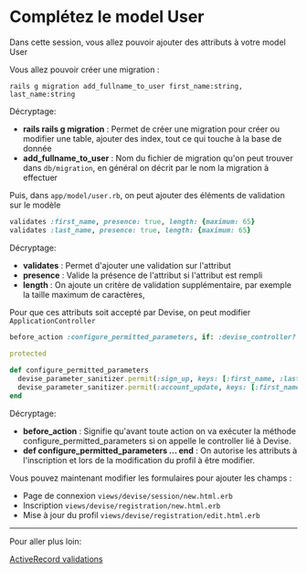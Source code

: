# Complétez le model User

Dans cette session, vous allez pouvoir ajouter des attributs à votre model User 

Vous allez pouvoir créer une migration :

```shell
rails g migration add_fullname_to_user first_name:string, last_name:string
```

Décryptage: 

- **rails rails g migration** : Permet de créer une migration pour créer ou modifier une table, ajouter des index, tout ce qui touche à la base de donnée
- **add_fullname_to_user** : Nom du fichier de migration qu'on peut trouver dans `db/migration`, en général on décrit par le nom la migration à effectuer

Puis, dans `app/model/user.rb`, on peut ajouter des éléments de validation sur le modèle

```ruby
validates :first_name, presence: true, length: {maximum: 65}
validates :last_name, presence: true, length: {maximum: 65}
```

Décryptage: 

- **validates** : Permet d'ajouter une validation sur l'attribut
- **presence** : Valide la présence de l'attribut si l'attribut est rempli
- **length** : On ajoute un critère de validation supplémentaire, par exemple la taille maximum de caractères,


Pour que ces attributs soit accepté par Devise, on peut modifier `ApplicationController`

```ruby
before_action :configure_permitted_parameters, if: :devise_controller?
 
protected

def configure_permitted_parameters
  devise_parameter_sanitizer.permit(:sign_up, keys: [:first_name, :last_name])
  devise_parameter_sanitizer.permit(:account_update, keys: [:first_name, :last_name])
end
```

Décryptage: 

- **before_action** : Signifie qu'avant toute action on va exécuter la méthode configure_permitted_parameters si on appelle le controller lié à Devise.
- **def configure_permitted_parameters ... end** : On autorise les attributs à l'inscription et lors de la modification du profil à être modifier.

Vous pouvez maintenant modifier les formulaires pour ajouter les champs :

- Page de connexion `views/devise/session/new.html.erb`
- Inscription `views/devise/registration/new.html.erb`
- Mise à jour du profil `views/devise/registration/edit.html.erb`


___

Pour aller plus loin:

[ActiveRecord validations](http://guides.rubyonrails.org/active_record_validations.html)